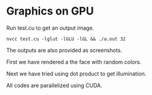 # Graphics on GPU

Run test.cu to get an output image.

`nvcc test.cu -lglut -lGLU -lGL && ./a.out 32`

The outputs are also provided as screenshots.

First we have rendered a the face with random colors.

Next we have tried using dot product to get illumination.

All codes are parallelized using CUDA.
